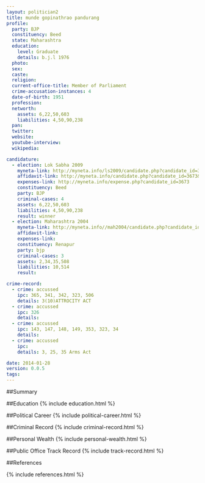 ```yaml
---
layout: politician2
title: munde gopinathrao pandurang
profile: 
  party: BJP
  constituency: Beed
  state: Maharashtra
  education: 
    level: Graduate
    details: b.j.l 1976
  photo: 
  sex: 
  caste: 
  religion: 
  current-office-title: Member of Parliament
  crime-accusation-instances: 4
  date-of-birth: 1951
  profession: 
  networth: 
    assets: 6,22,50,603
    liabilities: 4,50,90,238
  pan: 
  twitter: 
  website: 
  youtube-interview: 
  wikipedia: 

candidature: 
  - election: Lok Sabha 2009
    myneta-link: http://myneta.info/ls2009/candidate.php?candidate_id=3673
    affidavit-link: http://myneta.info/candidate.php?candidate_id=3673&scan=original
    expenses-link: http://myneta.info/expense.php?candidate_id=3673
    constituency: Beed 
    party: BJP
    criminal-cases: 4
    assets: 6,22,50,603
    liabilities: 4,50,90,238
    result: winner 
  - election: Maharashtra 2004
    myneta-link: http://myneta.info//mah2004/candidate.php?candidate_id=202
    affidavit-link: 
    expenses-link: 
    constituency: Renapur 
    party: bjp
    criminal-cases: 3
    assets: 2,34,35,508
    liabilities: 10,514
    result:  

crime-record: 
  - crime: accussed
    ipc: 365, 341, 342, 323, 506
    details: 3(10)ATTROCITY ACT 
  - crime: accussed
    ipc: 326
    details:  
  - crime: accussed
    ipc: 143, 147, 148, 149, 353, 323, 34
    details:  
  - crime: accussed
    ipc: 
    details: 3, 25, 35 Arms Act 

date: 2014-01-28
version: 0.0.5
tags: 
---
```

##Summary


##Education
{% include education.html %}


##Political Career
{% include political-career.html %}


##Criminal Record
{% include criminal-record.html %}


##Personal Wealth
{% include personal-wealth.html %}


##Public Office Track Record
{% include track-record.html %}


##References


{% include references.html %}